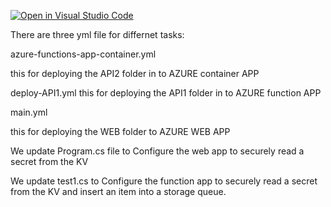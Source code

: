 [![Open in Visual Studio Code](https://classroom.github.com/assets/open-in-vscode-718a45dd9cf7e7f842a935f5ebbe5719a5e09af4491e668f4dbf3b35d5cca122.svg)](https://classroom.github.com/online_ide?assignment_repo_id=11974030&assignment_repo_type=AssignmentRepo)

There are three yml file for differnet tasks:

azure-functions-app-container.yml

this for deploying the API2 folder in to AZURE container APP


deploy-API1.yml
this for deploying the API1 folder in to AZURE function APP


main.yml

this for deploying the WEB folder to AZURE WEB APP


We update Program.cs file to Configure the web app to securely read a secret from the KV

We update test1.cs to Configure the function app to securely read a secret from the KV and  insert an item into a storage queue. 

